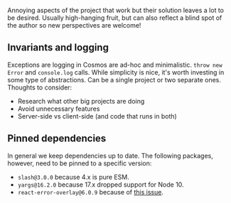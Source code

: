 Annoying aspects of the project that work but their solution leaves a lot to be desired. Usually high-hanging fruit, but can also reflect a blind spot of the author so new perspectives are welcome!

## Invariants and logging

Exceptions are logging in Cosmos are ad-hoc and minimalistic. `throw new Error` and `console.log` calls. While simplicity is nice, it's worth investing in some type of abstractions. Can be a single project or two separate ones. Thoughts to consider:

- Research what other big projects are doing
- Avoid unnecessary features
- Server-side vs client-side (and code that runs in both)

## Pinned dependencies

In general we keep dependencies up to date. The following packages, however, need to be pinned to a specific version:

- `slash@3.0.0` because 4.x is pure ESM.
- `yargs@16.2.0` because 17.x dropped support for Node 10.
- `react-error-overlay@6.0.9` because of [this issue](https://github.com/facebook/create-react-app/issues/11773).

